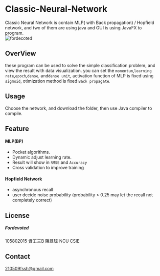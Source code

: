 # Classic-Neural-Network
Classic Neural Network is contain MLP( with Back propagation) / Hopfield network, and two of them are using java and GUI is using JavaFX to program.  
![fordecoted](https://imgur.com/rG6Jaxz.png "Classic-Neural-Network")
## OverView
  these program can be used to solve the simple classification problem, and view the result with data visualization. you can set the `momentum`,`learning rate`,`epoch`,`dense`, and`dense unit`, activation function of MLP is fixed using `sigmoid`, otimization method is fixed `Back propagate`.
## Usage
  Choose the network, and download the folder, then use Java compiler to compile.
## Feature
  #### MLP(BP)
  * Pocket algorithms.
  * Dynamic adjust learning rate.
  * Result will show in `RMSE` and  `Accuracy`
  * Cross validation to improve training
 
 #### Hopfield Network
 * asynchronous recall
 * user decide noise probability (probability > 0.25 may let the recall not completely correct)

## License
##### Fordevoted
105802015 資工三B 陳昱瑋 NCU CSIE
## Contact
210509fssh@gmail.com
